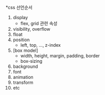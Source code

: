 *css 선언순서
1. display
   - flex, grid 관련 속성
2. visibility, overflow
3. float
4. position
   - left, top, ..., z-index
5. [box model]
   - width, height, margin, padding, border
   - box-sizing
6. background
7. font
8. animation
9. transform
10. etc